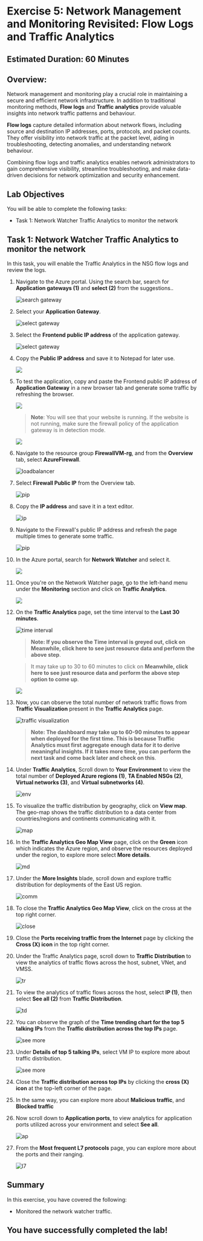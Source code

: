 # Exercise 5: Network Management and Monitoring Revisited: Flow Logs and Traffic Analytics

## Estimated Duration: 60 Minutes

## Overview:

Network management and monitoring play a crucial role in maintaining a secure and efficient network infrastructure. In addition to traditional monitoring methods, **Flow logs** and **Traffic analytics** provide valuable insights into network traffic patterns and behaviour.

**Flow logs** capture detailed information about network flows, including source and destination IP addresses, ports, protocols, and packet counts. They offer visibility into network traffic at the packet level, aiding in troubleshooting, detecting anomalies, and understanding network behaviour.

Combining flow logs and traffic analytics enables network administrators to gain comprehensive visibility, streamline troubleshooting, and make data-driven decisions for network optimization and security enhancement.

## Lab Objectives

You will be able to complete the following tasks:

- Task 1: Network Watcher Traffic Analytics to monitor the network
  
## Task 1: Network Watcher Traffic Analytics to monitor the network

In this task, you will enable the Traffic Analytics in the NSG flow logs and review the logs.
 
1. Navigate to the Azure portal. Using the search bar, search for **Application gateways (1)** and **select (2)** from the suggestions..
 
     ![](images/searchgateway.png "search gateway")
 
 1. Select your **Application Gateway**.
 
     ![](images/upd-40.png "select gateway")
 
 1. Select the **Frontend public IP address** of the application gateway.
 
     ![](images/upd-41.png "select gateway")
  
 1. Copy the **Public IP address** and save it to Notepad for later use.

     ![](images/upd-42.png )

 1. To test the application, copy and paste the Frontend public IP address of **Application Gateway** in a new browser tab and generate some traffic by refreshing the browser.
 
     ![](images/upd-43.png)

      > **Note**: You will see that your website is running. If the website is not running, make sure the firewall policy of the application gateway is in detection mode.

    ![](images/upd-44.png)

1. Navigate to the resource group **FirewallVM-rg**, and from the **Overview** tab, select **AzureFirewall**.

   ![loadbalancer](images/upd-45.png)
   
1. Select **Firewall Public IP** from the Overview tab.

    ![pip](images/upd-46.png)
    
1. Copy the **IP address** and save it in a text editor.

    ![ip](images/upd-47.png)
      
1. Navigate to the Firewall's public IP address and refresh the page multiple times to generate some traffic.

   ![pip](images/upd-48.png)

1. In the Azure portal, search for **Network Watcher** and select it.

   ![](images/updateimg-26.png)

1. Once you're on the Network Watcher page, go to the left-hand menu under the **Monitoring** section and click on **Traffic Analytics**.
   
   ![](images/updateimg-27.png)
      
1. On the **Traffic Analytics** page, set the time interval to the **Last 30 minutes**.

   ![time interval](images/upd-49.png)
   
   > **Note: If you observe the Time interval is greyed out, click on Meanwhile, click here to see just resource data and perform the above step**.
   
   > It may take up to 30 to 60 minutes to click on **Meanwhile, click here to see just resource data and perform the above step option to come up**.

      ![](images1/timeinterval-1.png)
      
1. Now, you can observe the total number of network traffic flows from **Traffic Visualization** present in the **Traffic Analytics** page.

    ![traffic visualization](images/upd-013.png)

    > **Note: The dashboard may take up to 60-90 minutes to appear when deployed for the first time. This is because Traffic Analytics must first aggregate enough data for it to derive meaningful insights. If it takes more time, you can perform the next task and come back later and check on this**.
           
1. Under **Traffic Analytics**, Scroll down to **Your Environment** to view the total number of **Deployed Azure regions (1)**, **TA Enabled NSGs (2)**, **Virtual networks (3)**, and **Virtual subnetworks (4)**.

    ![env](images/E5T2S13.png)
      
1. To visualize the traffic distribution by geography, click on **View map**. The geo-map shows the traffic distribution to a data center from countries/regions and continents communicating with it.

    ![map](images1/viewmap.png)
     
1. In the **Traffic Analytics Geo Map View** page, click on the **Green** icon which indicates the Azure region, and observe the resources deployed under the region, to explore more select **More details**.

    ![md](images1/moredetails.png)
      
1. Under the **More Insights** blade, scroll down and explore traffic distribution for deployments of the East US region.

    ![comm](images1/moreinsights.png)
     
1. To close the **Traffic Analytics Geo Map View**, click on the cross at the top right corner.

     ![close](images1/close-1.png)
      
1. Close the **Ports receiving traffic from the Internet** page by clicking the **Cross (X) icon** in the top right corner.
      
1. Under the Traffic Analytics page, scroll down to **Traffic Distribution** to view the analytics of traffic flows across the host, subnet, VNet, and VMSS.

    ![tr](images/upd-015.png)
     
1. To view the analytics of traffic flows across the host, select **IP (1)**, then select **See all (2)** from **Traffic Distribution**.

    ![td](images/upd-016.png)
    
1. You can observe the graph of the **Time trending chart for the top 5 talking IPs** from the **Traffic distribution across the top IPs** page.

    ![see more](images/upd-017.png)
    
1. Under **Details of top 5 talking IPs**, select VM IP to explore more about traffic distribution.

     ![see more](images/upd-018.png)
     
1. Close the **Traffic distribution across top IPs** by clicking the **cross (X) icon** at the top-left corner of the page.
    
1. In the same way, you can explore more about **Malicious traffic**, and **Blocked traffic** 

1. Now scroll down to **Application ports**, to view analytics for application ports utilized across your environment and select **See all**.

    ![ap](images/upd-019.png)
     
1. From the **Most frequent L7 protocols** page, you can explore more about the ports and their ranging.

    ![l7](images/upd-020.png)

## Summary
 
In this exercise, you have covered the following:
  
- Monitored the network watcher traffic.

## You have successfully completed the lab!